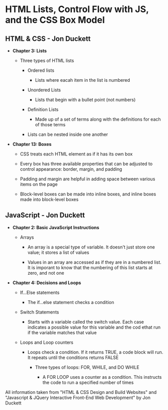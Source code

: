 # HTML Lists, Control Flow with JS, and the CSS Box Model

## HTML & CSS - Jon Duckett

- **Chapter 3: Lists**

  - Three types of HTML lists

    - Ordered lists

      - Lists where eacah item in the list is numbered
  
    - Unordered Lists

      - Lists that begin with a bullet point (not numbers)
  
    - Definition Lists

      - Made up of a set of terms along with the definitions for each of those terms

    - Lists can be nested inside one another

- **Chapter 13: Boxes**

  - CSS treats each HTML element as if it has its own box

  - Every box has three available properties that can be adjusted to control appearance: border, margin, and padding

  - Padding and margin are helpful in adding space between various items on the page

  - Block-level boxes can be made into inline boxes, and inline boxes made into block-level boxes

## JavaScript - Jon Duckett

- **Chapter 2: Basic JavaScript Instructions**

  - Arrays

    - An array is a special type of variable. It doesn't just store one value; it stores a list of values

    - Values in an array are accessed as if they are in a numbered list. It is imporant to know that the numbering of this list starts at zero, and not one

- **Chapter 4: Decisions and Loops**

  - If...Else statements

    - The if...else statement checks a condition

  - Switch Statements

    - Starts with a variable called the switch value. Each case indicates a possible value for this variable and the cod ethat run if the variable matches that value

  - Loops and Loop counters

    - Loops check a condition. If it returns TRUE, a code block will run. It repeats until the conditions returns FALSE

      - Three types of loops: FOR, WHILE, and DO WHILE

        - A FOR LOOP uses a counter as a condition. This instructs the code to run a specified number of times

All information taken from "HTML & CSS Design and Build Websites" and "Javascript & JQuery Interactive Front-End Web Development" by Jon Duckett 